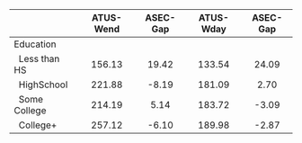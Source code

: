 
|                      |    ATUS-Wend |     ASEC-Gap |    ATUS-Wday |     ASEC-Gap |
| -------------------- | :----------: | :----------: | :----------: | :----------: |
| Education            |              |              |              |              |
| &nbsp;&nbsp;Less than HS |       156.13 |        19.42 |       133.54 |        24.09 |
| &nbsp;&nbsp;HighSchool |       221.88 |        -8.19 |       181.09 |         2.70 |
| &nbsp;&nbsp;Some College |       214.19 |         5.14 |       183.72 |        -3.09 |
| &nbsp;&nbsp;College+ |       257.12 |        -6.10 |       189.98 |        -2.87 |

